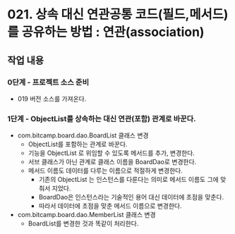 # 021. 상속 대신 연관공통 코드(필드,메서드)를 공유하는 방법 : 연관(association)


## 작업 내용

### 0단계 - 프로젝트 소스 준비

- 019 버전 소스를 가져온다.

### 1단계 - ObjectList를 상속하는 대신 연관(포함) 관계로 바꾼다.

- com.bitcamp.board.dao.BoardList 클래스 변경
  - ObjectList를 포함하는 관계로 바꾼다.
  - 기능을 ObjectList 로 위임할 수 있도록 메서드를 추가, 변경한다.
  - 서브 클래스가 아닌 관계로 클래스 이름을 BoardDao로 변경한다.
  - 메서드 이름도 데이터를 다루는 이름으로 적절하게 변경한다.
    - 기존의 ObjectList 는 인스턴스를 다룬다는 의미로 메서드 이름도 그에 맞춰서 지었다.
    - BoardDao은 인스턴스라는 기술적인 용어 대신 데이터에 초점을 맞춘다.
    - 따라서 데이터에 초점을 맞춘 메서드 이름으로 변경한다.
- com.bitcamp.board.dao.MemberList 클래스 변경
  - BoardList를 변경한 것과 똑같이 처리한다.